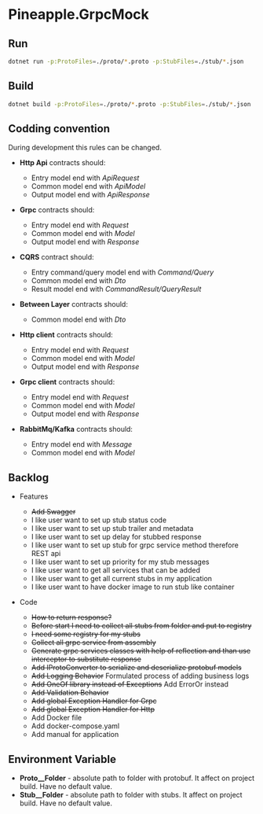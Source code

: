 # Pineapple.GrpcMock

## Run

```bash
dotnet run -p:ProtoFiles=./proto/*.proto -p:StubFiles=./stub/*.json
```

## Build

```bash
dotnet build -p:ProtoFiles=./proto/*.proto -p:StubFiles=./stub/*.json
```

## Codding convention

During development this rules can be changed.

- **Http Api** contracts should:
  - Entry model end with *ApiRequest*
  - Common model end with *ApiModel*
  - Output model end with *ApiResponse*

- **Grpc** contracts should:
  - Entry model end with *Request*
  - Common model end with *Model*
  - Output model end with *Response*

- **CQRS** contract should:
  - Entry command/query model end with *Command/Query*
  - Common model end with *Dto*
  - Result model end with *CommandResult/QueryResult*

- **Between Layer** contracts should:
  - Common model end with *Dto*

- **Http client** contracts should:
  - Entry model end with *Request*
  - Common model end with *Model*
  - Output model end with *Response*

- **Grpc client** contracts should:
  - Entry model end with *Request*
  - Common model end with *Model*
  - Output model end with *Response*

- **RabbitMq/Kafka** contracts should:
  - Entry model end with *Message*
  - Common model end with *Model*

## Backlog

- Features
  - ~~Add Swagger~~
  - I like user want to set up stub status code
  - I like user want to set up stub trailer and metadata
  - I like user want to set up delay for stubbed response
  - I like user want to set up stub for grpc service method therefore REST api
  - I like user want to set up priority for my stub messages
  - I like user want to get all services that can be added
  - I like user want to get all current stubs in my application
  - I like user want to have docker image to run stub like container

- Code
  - ~~How to return response?~~
  - ~~Before start I need to collect all stubs from folder and put to registry~~
  - ~~I need some registry for my stubs~~
  - ~~Collect all grpc service from assembly~~
  - ~~Generate grpc services classes with help of reflection and than use interceptor to substitute response~~
  - ~~Add IProtoConverter to serialize and deserialize protobuf models~~
  - ~~Add Logging Behavior~~ Formulated process of adding business logs
  - ~~Add OneOf library instead of Exceptions~~ Add ErrorOr instead
  - ~~Add Validation Behavior~~
  - ~~Add global Exception Handler for Grpc~~
  - ~~Add global Exception Handler for Http~~
  - Add Docker file
  - Add docker-compose.yaml
  - Add manual for application

## Environment Variable

- **Proto__Folder** - absolute path to folder with protobuf. It affect on project build. Have no default value.
- **Stub__Folder** - absolute path to folder with stubs. It affect on project build. Have no default value.

